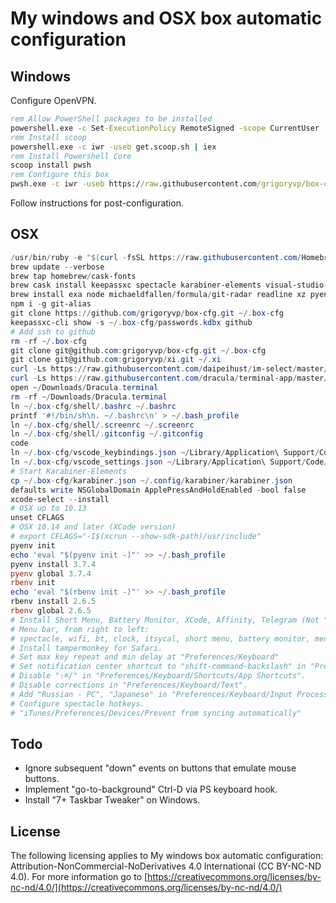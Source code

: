 # My windows and OSX box automatic configuration

## Windows

Configure OpenVPN.

```bat
rem Allow PowerShell packages to be installed
powershell.exe -c Set-ExecutionPolicy RemoteSigned -scope CurrentUser
rem Install scoop
powershell.exe -c iwr -useb get.scoop.sh | iex
rem Install Powershell Core
scoop install pwsh
rem Configure this box
pwsh.exe -c iwr -useb https://raw.githubusercontent.com/grigoryvp/box-cfg/master/configure.ps1 | iex
```

Follow instructions for post-configuration.

## OSX

```ps1
/usr/bin/ruby -e "$(curl -fsSL https://raw.githubusercontent.com/Homebrew/install/master/install)"
brew update --verbose
brew tap homebrew/cask-fonts
brew cask install keepassxc spectacle karabiner-elements visual-studio-code font-monoid menumeters itsycal transmission powershell obs vlc zoomus
brew install exa node michaeldfallen/formula/git-radar readline xz pyenv rbenv
npm i -g git-alias
git clone https://github.com/grigoryvp/box-cfg.git ~/.box-cfg
keepassxc-cli show -s ~/.box-cfg/passwords.kdbx github
# Add ssh to github
rm -rf ~/.box-cfg
git clone git@github.com:grigoryvp/box-cfg.git ~/.box-cfg
git clone git@github.com:grigoryvp/xi.git ~/.xi
curl -Ls https://raw.githubusercontent.com/daipeihust/im-select/master/install_mac.sh | sh
curl -Ls https://raw.githubusercontent.com/dracula/terminal-app/master/Dracula.terminal > ~/Downloads/Dracula.terminal
open ~/Downloads/Dracula.terminal
rm -rf ~/Downloads/Dracula.terminal
ln ~/.box-cfg/shell/.bashrc ~/.bashrc
printf '#!/bin/sh\n. ~/.bashrc\n' > ~/.bash_profile
ln ~/.box-cfg/shell/.screenrc ~/.screenrc
ln ~/.box-cfg/shell/.gitconfig ~/.gitconfig
code
ln ~/.box-cfg/vscode_keybindings.json ~/Library/Application\ Support/Code/User/keybindings.json
ln ~/.box-cfg/vscode_settings.json ~/Library/Application\ Support/Code/User/settings.json
# Start Karabiner-Elements
cp ~/.box-cfg/karabiner.json ~/.config/karabiner/karabiner.json
defaults write NSGlobalDomain ApplePressAndHoldEnabled -bool false
xcode-select --install
# OSX up to 10.13
unset CFLAGS
# OSX 10.14 and later (XCode version)
# export CFLAGS="-I$(xcrun --show-sdk-path)/usr/include"
pyenv init
echo 'eval "$(pyenv init -)"' >> ~/.bash_profile
pyenv install 3.7.4
pyenv global 3.7.4
rbenv init
echo 'eval "$(rbenv init -)"' >> ~/.bash_profile
rbenv install 2.6.5
rbenv global 2.6.5
# Install Short Menu, Battery Monitor, XCode, Affinity, Telegram (Not "Telegram Desktop"), Chatty from app store.
# Menu bar, from right to left:
# spectacle, wifi, bt, clock, itsycal, short menu, battery monitor, menumeters
# Install tampermonkey for Safari.
# Set max key repeat and min delay at "Preferences/Keyboard"
# Set notification center shortcut to "shift-command-backslash" in "Preferences/Keyboard/Shortcuts".
# Disable "⇧⌘/" in "Preferences/Keyboard/Shortcuts/App Shortcuts".
# Disable corrections in "Preferences/Keyboard/Text".
# Add "Russian - PC", "Japanese" in "Preferences/Keyboard/Input Process".
# Configure spectacle hotkeys.
# "iTunes/Preferences/Devices/Prevent from syncing automatically"
```

## Todo

* Ignore subsequent "down" events on buttons that emulate mouse buttons.
* Implement "go-to-background" Ctrl-D via PS keyboard hook.
* Install "7+ Taskbar Tweaker" on Windows.

## License

The following licensing applies to My windows box automatic configuration:
Attribution-NonCommercial-NoDerivatives 4.0 International
(CC BY-NC-ND 4.0). For more information go to
[https://creativecommons.org/licenses/by-nc-nd/4.0/](https://creativecommons.org/licenses/by-nc-nd/4.0/)
